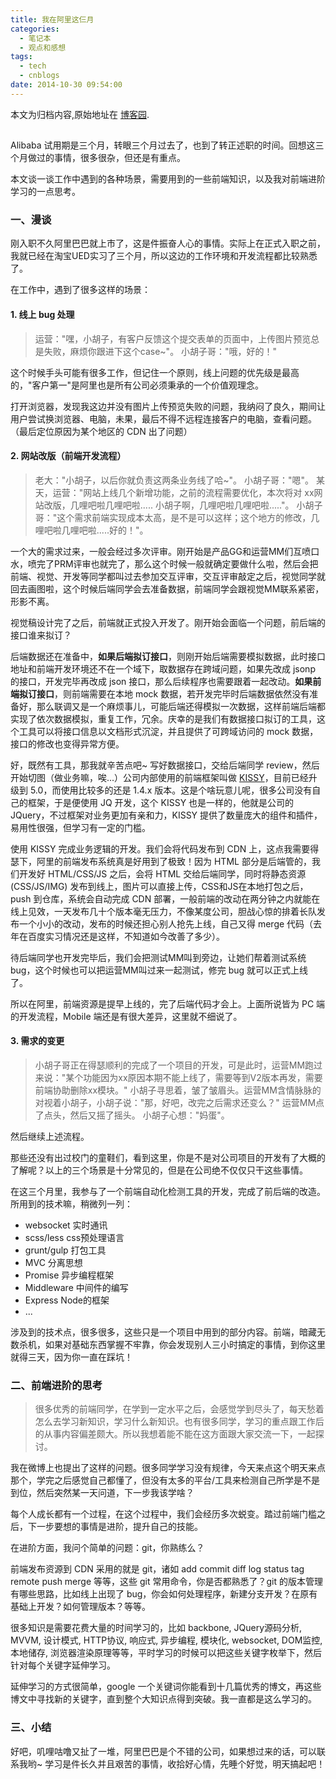 ```yaml
---
title: 我在阿里这仨月
categories:
  - 笔记本
  - 观点和感想
tags:
  - tech
  - cnblogs
date: 2014-10-30 09:54:00
---
```


<div class="history-article">本文为归档内容,原始地址在 <a href="http://www.cnblogs.com/hustskyking/archive/2014/10/30/life-in-alibaba.html" target="_blank">博客园</a>.</div>

<h2 id="_1"><a class="headeranchor-link" name="user-content-_1" href="#_1"></a></h2>
<p>Alibaba 试用期是三个月，转眼三个月过去了，也到了转正述职的时间。回想这三个月做过的事情，很多很杂，但还是有重点。</p>
<p>本文谈一谈工作中遇到的各种场景，需要用到的一些前端知识，以及我对前端进阶学习的一点思考。</p>
<h3 id="_2"><a class="headeranchor-link" name="user-content-_2" href="#_2"></a>一、漫谈</h3>
<p>刚入职不久阿里巴巴就上市了，这是件振奋人心的事情。实际上在正式入职之前，我就已经在淘宝UED实习了三个月，所以这边的工作环境和开发流程都比较熟悉了。</p>
<p>在工作中，遇到了很多这样的场景：</p>
<h4 id="1-bug"><a class="headeranchor-link" name="user-content-1-bug" href="#1-bug"></a>1. 线上 bug 处理</h4>
<blockquote>
<p>运营："嘿，小胡子，有客户反馈这个提交表单的页面中，上传图片预览总是失败，麻烦你跟进下这个case~"。
小胡子哥："哦，好的！"</p>

</blockquote>
<p>这个时候手头可能有很多工作，但记住一个原则，线上问题的优先级是最高的，"客户第一"是阿里也是所有公司必须秉承的一个价值观理念。</p>
<p>打开浏览器，发现我这边并没有图片上传预览失败的问题，我纳闷了良久，期间让用户尝试换浏览器、电脑，未果，最后不得不远程连接客户的电脑，查看问题。（最后定位原因为某个地区的 CDN 出了问题）</p>
<h4 id="2"><a class="headeranchor-link" name="user-content-2" href="#2"></a>2. 网站改版（前端开发流程）</h4>
<blockquote>
<p>老大："小胡子，以后你就负责这两条业务线了哈~"。
小胡子哥："嗯"。
某天，运营："网站上线几个新增功能，之前的流程需要优化，本次将对 xx网站改版，几哩吧啦几哩吧啦..... 小胡子啊，几哩吧啦几哩吧啦....."。
小胡子哥："这个需求前端实现成本太高，是不是可以这样；这个地方的修改，几哩吧啦几哩吧啦.....好的！"。</p>

</blockquote>
<p>一个大的需求过来，一般会经过多次评审。刚开始是产品GG和运营MM们互喷口水，喷完了PRM评审也就完了，那么这个时候一般就确定要做什么啦，然后会把前端、视觉、开发等同学都叫过去参加交互评审，交互评审敲定之后，视觉同学就回去画图啦，这个时候后端同学会去准备数据，前端同学会跟视觉MM联系紧密，形影不离。</p>
<p>视觉稿设计完了之后，前端就正式投入开发了。刚开始会面临一个问题，前后端的接口谁来拟订？</p>
<p>后端数据还在准备中，<strong>如果后端拟订接口</strong>，则刚开始后端需要模拟数据，此时接口地址和前端开发环境还不在一个域下，取数据存在跨域问题，如果先改成 jsonp 的接口，开发完毕再改成 json 接口，那么后续程序也需要跟着一起改动。<strong>如果前端拟订接口</strong>，则前端需要在本地 mock 数据，若开发完毕时后端数据依然没有准备好，那么联调又是一个麻烦事儿，可能后端还得模拟一次数据，这样前端后端都实现了依次数据模拟，重复工作，冗余。庆幸的是我们有数据接口拟订的工具，这个工具可以将接口信息以文档形式沉淀，并且提供了可跨域访问的 mock 数据，接口的修改也变得异常方便。</p>
<p>好，既然有工具，那我就辛苦点吧~ 写好数据接口，交给后端同学 review，然后开始切图（做业务嘛，唉...）公司内部使用的前端框架叫做 <a href="http://docs.kissyui.com/5.0/">KISSY</a>，目前已经升级到 5.0，而使用比较多的还是 1.4.x 版本。这是个啥玩意儿呢，很多公司没有自己的框架，于是便使用 JQ 开发，这个 KISSY 也是一样的，他就是公司的 JQuery，不过框架对业务更加有亲和力，KISSY 提供了数量庞大的组件和插件，易用性很强，但学习有一定的门槛。</p>
<p>使用 KISSY 完成业务逻辑的开发。我们会将代码发布到 CDN 上，这点我需要得瑟下，阿里的前端发布系统真是好用到了极致！因为 HTML 部分是后端管的，我们开发好 HTML/CSS/JS 之后，会将 HTML 交给后端同学，同时将静态资源 (CSS/JS/IMG) 发布到线上，图片可以直接上传，CSS和JS在本地打包之后，push 到仓库，系统会自动完成 CDN 部署，一般前端的改动在两分钟之内就能在线上见效，一天发布几十个版本毫无压力，不像某度公司，胆战心惊的排着长队发布一个小小的改动，发布的时候还担心别人抢先上线，自己又得 merge 代码（去年在百度实习情况还是这样，不知道如今改善了多少）。</p>
<p>待后端同学也开发完毕后，我们会把测试MM叫到旁边，让她们帮着测试系统bug，这个时候也可以把运营MM叫过来一起测试，修完 bug 就可以正式上线了。</p>
<p>所以在阿里，前端资源是提早上线的，完了后端代码才会上。上面所说皆为 PC 端的开发流程，Mobile 端还是有很大差异，这里就不细说了。</p>
<h4 id="3"><a class="headeranchor-link" name="user-content-3" href="#3"></a>3. 需求的变更</h4>
<blockquote>
<p>小胡子哥正在得瑟顺利的完成了一个项目的开发，可是此时，运营MM跑过来说："某个功能因为xx原因本期不能上线了，需要等到V2版本再发，需要前端协助删除xx模块。"
小胡子寻思着，皱了皱眉头。运营MM含情脉脉的对视着小胡子，小胡子说："那，好吧，改完之后需求还变么？"
运营MM点了点头，然后又摇了摇头。
小胡子心想："妈蛋"。</p>

</blockquote>
<p>然后继续上述流程。</p>
<p>那些还没有出过校门的童鞋们，看到这里，你是不是对公司项目的开发有了大概的了解呢？以上的三个场景是十分常见的，但是在公司绝不仅仅只干这些事情。</p>
<p>在这三个月里，我参与了一个前端自动化检测工具的开发，完成了前后端的改造。所用到的技术嘛，稍微列一列：</p>
<ul>
<li>websocket 实时通讯</li>
<li>scss/less css预处理语言</li>
<li>grunt/gulp 打包工具</li>
<li>MVC 分离思想</li>
<li>Promise 异步编程框架</li>
<li>Middleware 中间件的编写</li>
<li>Express Node的框架</li>
<li>...</li>

</ul>
<p>涉及到的技术点，很多很多，这些只是一个项目中用到的部分内容。前端，暗藏无数杀机，如果对基础东西掌握不牢靠，你会发现别人三小时搞定的事情，到你这里就得三天，因为你一直在踩坑！</p>
<h3 id="_3"><a class="headeranchor-link" name="user-content-_3" href="#_3"></a>二、前端进阶的思考</h3>
<blockquote>
<p>很多优秀的前端同学，在学到一定水平之后，会感觉学到尽头了，每天愁着怎么去学习新知识，学习什么新知识。也有很多同学，学习的重点跟工作后的从事内容偏差颇大。所以我想着能不能在这方面跟大家交流一下，一起探讨。</p>

</blockquote>
<p>我在微博上也提出了这样的问题。很多同学学习没有规律，今天来点这个明天来点那个，学完之后感觉自己都懂了，但没有太多的平台/工具来检测自己所学是不是到位，然后突然某一天问道，下一步我该学啥？</p>
<p>每个人成长都有一个过程，在这个过程中，我们会经历多次蜕变。踏过前端门槛之后，下一步要想的事情是进阶，提升自己的技能。</p>
<p>在进阶方面，我问个简单的问题：git，你熟练么？</p>
<p>前端发布资源到 CDN 采用的就是 git，诸如 add commit diff log status tag remote push merge 等等，这些 git 常用命令，你是否都熟悉了？git 的版本管理有哪些思路，比如线上出现了 bug，你会如何处理程序，新建分支开发？在原有基础上开发？如何管理版本？等等。</p>
<p>很多知识是需要花费大量的时间学习的，比如 backbone, JQuery源码分析, MVVM, 设计模式, HTTP协议, 响应式, 异步编程, 模块化, websocket, DOM监控, 本地储存, 浏览器渲染原理等等，平时学习的时候可以把这些关键字枚举下，然后针对每个关键字延伸学习。</p>
<p>延伸学习的方式很简单，google 一个关键词你能看到十几篇优秀的博文，再这些博文中寻找新的关键字，直到整个大知识点得到突破。我一直都是这么学习的。</p>
<h3 id="_4"><a class="headeranchor-link" name="user-content-_4" href="#_4"></a>三、小结</h3>
<p>好吧，叽哩咕噜又扯了一堆，阿里巴巴是个不错的公司，如果想过来的话，可以联系我哟~ 学习是件长久并且艰苦的事情，收拾好心情，先睡个好觉，明天搞起吧！</p>

